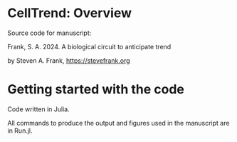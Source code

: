 # CellTrend: Overview



Source code for manuscript:

Frank, S. A. 2024. A biological circuit to anticipate trend

by Steven A. Frank, https://stevefrank.org

# Getting started with the code

Code written in Julia.

All commands to produce the output and figures used in the manuscript are in Run.jl.